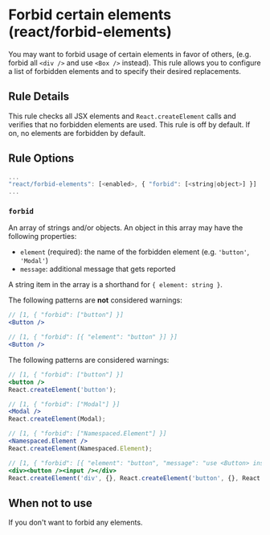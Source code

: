 # Forbid certain elements (react/forbid-elements)

You may want to forbid usage of certain elements in favor of others, (e.g. forbid all `<div />` and use `<Box />` instead). This rule allows you to configure a list of forbidden elements and to specify their desired replacements.

## Rule Details

This rule checks all JSX elements and `React.createElement` calls and verifies that no forbidden elements are used. This rule is off by default. If on, no elements are forbidden by default.

## Rule Options

```js
...
"react/forbid-elements": [<enabled>, { "forbid": [<string|object>] }]
...
```

### `forbid`

An array of strings and/or objects. An object in this array may have the following properties:

* `element` (required): the name of the forbidden element (e.g. `'button'`, `'Modal'`)
* `message`: additional message that gets reported

A string item in the array is a shorthand for `{ element: string }`.

The following patterns are **not** considered warnings:

```jsx
// [1, { "forbid": ["button"] }]
<Button />

// [1, { "forbid": [{ "element": "button" }] }]
<Button />
```

The following patterns are considered warnings:

```jsx
// [1, { "forbid": ["button"] }]
<button />
React.createElement('button');

// [1, { "forbid": ["Modal"] }]
<Modal />
React.createElement(Modal);

// [1, { "forbid": ["Namespaced.Element"] }]
<Namespaced.Element />
React.createElement(Namespaced.Element);

// [1, { "forbid": [{ "element": "button", "message": "use <Button> instead" }, "input"] }]
<div><button /><input /></div>
React.createElement('div', {}, React.createElement('button', {}, React.createElement('input')));
```

## When not to use

If you don't want to forbid any elements.
